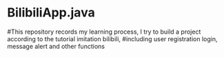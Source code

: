 # BilibiliApp.java
#This repository records my learning process, I try to build a project according to the tutorial imitation bilibili, 
#including user registration login, message alert and other functions
